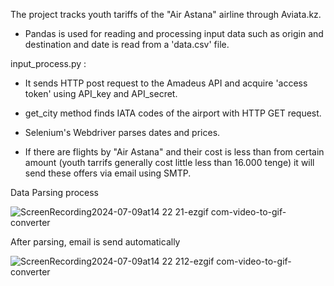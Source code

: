 The project tracks youth tariffs of the "Air Astana" airline through Aviata.kz.

- Pandas is used for reading and processing input data such as origin and destination and date is read from a 'data.csv' file. 

input_process.py : 
- It sends HTTP post request to the Amadeus API and acquire 'access token' using API_key and API_secret.
- get_city method finds IATA codes of the airport with HTTP GET request. 

- Selenium's Webdriver parses dates and prices.

- If there are flights by "Air Astana" and their cost is less than from certain amount (youth tarrifs generally cost little less than 16.000 tenge) it will send these offers via email using SMTP.


<p>Data Parsing process</p>

![ScreenRecording2024-07-09at14 22 21-ezgif com-video-to-gif-converter](https://github.com/Akim-Edige/flight-offer-tracker/assets/115921160/ace6a3e0-975d-4bf2-a6dd-4f95966954fb)


<p>After parsing, email is send automatically</p>

![ScreenRecording2024-07-09at14 22 212-ezgif com-video-to-gif-converter](https://github.com/Akim-Edige/flight-offer-tracker/assets/115921160/c88720cb-4d14-4b90-a2c5-676701b8a14f)






